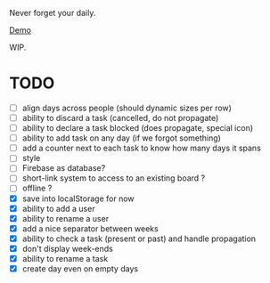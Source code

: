 Never forget your daily.

[Demo](http://chtefi.github.io/scrum-daily/)

WIP.

# TODO

- [ ] align days across people (should dynamic sizes per row)
- [ ] ability to discard a task (cancelled, do not propagate)
- [ ] ability to declare a task blocked (does propagate, special icon)
- [ ] ability to add task on any day (if we forgot something)
- [ ] add a counter next to each task to know how many days it spans
- [ ] style
- [ ] Firebase as database?
- [ ] short-link system to access to an existing board ?
- [ ] offline ?
- [x] save into localStorage for now
- [x] ability to add a user
- [x] ability to rename a user
- [x] add a nice separator between weeks
- [x] ability to check a task (present or past) and handle propagation 
- [x] don't display week-ends
- [x] ability to rename a task
- [x] create day even on empty days
